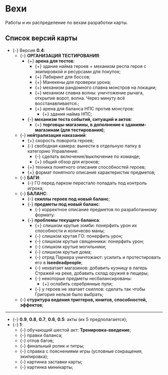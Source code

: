 # Вехи
Работы и их распределение по вехам разработки карты.

## Список версий карты
* {-} Версия **0.4**:
   * {-} **ОРГАНИЗАЦИЯ ТЕСТИРОВАНИЯ**:
      * {+} **арена для тестов**:
         * {+} здание найма героев + механизм респа героя с экипировкой и ресурсами для покупок;
         * {+} Лабиринт для боссов;
         * {+} Манекены для проверки урона;
         * {+} механизм рандомного спавна монстров на локации;
         * {+} механизм спавна волны: уничтожение рычага, открытие ворот, волна. Через минуту всё восстанавливается.;
         * {+} арена для баланса НПС против монстров:
            * {+} здания найма НПС;
      * {-} **механизм теста событий, ситуаций и актов**:
         * {+} **торговцы-магазины, в дополнение к зданиям-магазинам (для тестирования)**;
   * {-} **нейтрализация наказаний**:
      * {+} скорость поворота героев;
      * {-} свободная камера: вынести в отдельную папку в категорию Управление:
         * {-} сделать включение/выключение по команде;
         * {+} общий обзор для игроков;
      * {+} техника понятного описания способностей героев;
      * {+} формат понятного описания характеристик предметов;
   * {-} **БАГИ**:
      * {-} ГО перед парком перестало попадать под контроль игрока;
   * {-} **БАЛАНС**:
      * {-} **скиллы героев под новый баланс**;
      * {-} **предметы под новый баланс**:
         * {-} корректное описание предметов по разработанному формату:
      * {-} **проблемы текущего баланса**:
         * {+} слишком крутые зомби: понерфить урон их способности и количесво маны;
         * {-} слишком крутая ГО: понерфить урон;
         * {-} слишком крутые священники: понерфить урон;
         * {-} слишком крутые могильники;
         * {-} слишком крутые дома;
         * {-} отряд Паркера уничтожают: усилить и протестировать его в **iseedeadpeople**;
         * {-} нехватает магазинов: добавить кузницу в лагерь Стражей на реке, добавить склад оружия в пещеры;
         * {-} некоторые предметы несбалансированы:
            * {+} ослабить серебрянные пули;
         * {-} у героев не хватает скиллов: сделать так чтобы Григория нельзя было выбрать;
   * {-} **стурктура ведения триггеров, юнитов, способностей, эффектов**;

---

* {-} **0.9**, **0.8**, **0.7**, **0.6**, **0.5**: акты (их 5 предполагается);
* {-} **1**:
   * {-} обучающий шестой акт: **Тренировка-введение**;
   * {-} правки баланса;
   * {-} отлов багов;
   * {-} финальный ролик и титры;
   * {-} справка с пояснениями игры (условные сокращения, экипировка);
   * {-} картинка заставки карты;
   * {-} картинка миникарты;